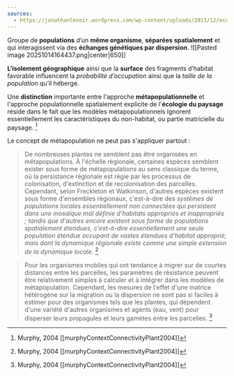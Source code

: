 ```yaml
---
sources:
  - https://jonathanlenoir.wordpress.com/wp-content/uploads/2013/12/ecologie-du-paysage.pdf
---
```

Groupe de **populations** d’un **même organisme**, **séparées spatialement** et qui interagissent via des **échanges génétiques par dispersion**.
![[Pasted image 20251014164437.png|center|650]]

**L’isolement géographique** ainsi que la **surface** des fragments d’habitat favorable influencent la *probabilité d’occupation* ainsi que la *taille de la population* qu’il héberge.

Une **distinction** importante entre l'approche **métapopulationnelle** et l'approche populationnelle spatialement explicite de l'**écologie du paysage** réside dans le fait que les modèles métapopulationnels ignorent essentiellement les caractéristiques du non-habitat, ou partie matricielle du paysage. [^1]

Le concept de métapopulation ne peut pas s'appliquer partout :
>De nombreuses plantes ne semblent pas être organisées en métapopulations.
À l'échelle régionale, certaines espèces semblent exister sous forme de métapopulations au sens classique du terme, où la persistance régionale est régie par les processus de colonisation, d'extinction et de recolonisation des parcelles. 
Cependant, selon Freckleton et Watkinson, d'autres espèces existent sous forme d'ensembles régionaux, c'est-à-dire des *systèmes de populations locales essentiellement non connectées qui persistent dans une mosaïque mal définie d'habitats appropriés et inappropriés ; tandis que d'autres encore existent sous forme de populations spatialement étendues, c'est-à-dire essentiellement une seule population étendue occupant de vastes étendues d'habitat approprié, mais dont la dynamique régionale existe comme une simple extension de la dynamique locale.* [^1]


> Pour les organismes mobiles qui ont tendance à migrer sur de courtes distances entre les parcelles, les paramètres de résistance peuvent être relativement simples à calculer et à intégrer dans les modèles de métapopulation. Cependant, les mesures de l'effet d'une matrice hétérogène sur la migration ou la dispersion ne sont pas si faciles à estimer pour des organismes tels que les plantes, qui dépendent d'une variété d'autres organismes et agents (eau, vent) pour disperser leurs propagules et leurs gamètes entre les parcelles. [^1]

[^1]: Murphy, 2004 [[murphyContextConnectivityPlant2004]]
